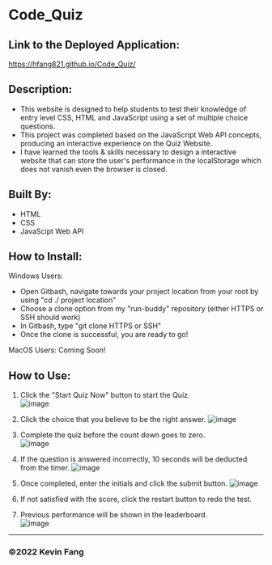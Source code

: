 # Code_Quiz

## Link to the Deployed Application:
https://hfang821.github.io/Code_Quiz/

## Description:

* This website is designed to help students to test their knowledge of entry level CSS, HTML and JavaScript using a set of multiple choice questions.
* This project was completed based on the JavaScript Web API concepts, producing an interactive experience on the Quiz Website.
* I have learned the tools & skills necessary to design a interactive website that can store the user's performance in the localStorage which does not vanish even the browser is closed. 


## Built By:
* HTML
* CSS
* JavaScipt Web API

## How to Install:

Windows Users: 
* Open Gitbash, navigate towards your project location from your root by using "cd ./ project location"
* Choose a clone option from my "run-buddy" repository (either HTTPS or SSH should work)
* In Gitbash, type "git clone HTTPS or SSH"
* Once the clone is successful, you are ready to go!

MacOS Users:
Coming Soon!

## How to Use:
1. Click the "Start Quiz Now" button to start the Quiz.<br>
![image](https://user-images.githubusercontent.com/95199209/159193491-c2f427f2-cde4-420f-8bd5-a60c862e4138.png)
2. Click the choice that you believe to be the right answer. ![image](https://user-images.githubusercontent.com/95199209/159193514-7da19328-3911-4f40-b112-7856e0f6a35d.png)
3. Complete the quiz before the count down goes to zero. <br> ![image](https://user-images.githubusercontent.com/95199209/159193546-5bf74406-8ebf-4b48-90b7-c1caf689231a.png) 

4. If the question is answered incorrectly, 10 seconds will be deducted from the timer. ![image](https://user-images.githubusercontent.com/95199209/159193574-50804c06-13b9-438f-8350-61f48018f92a.png)
5. Once completed, enter the initials and click the submit button. ![image](https://user-images.githubusercontent.com/95199209/159193607-7c846518-f1c4-428f-bad7-1c372e33fe1c.png)
6. If not satisfied with the score, click the restart button to redo the test.
7. Previous performance will be shown in the leaderboard. <br> ![image](https://user-images.githubusercontent.com/95199209/159193651-65baa1ab-0a97-4d2b-9d7b-25632d1c74da.png)

---

### ©️2022 Kevin Fang

